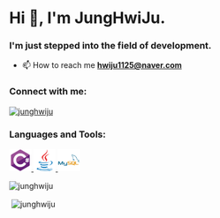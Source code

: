 <h1 align="left">Hi 👋, I'm JungHwiJu.</h1>
<h3 align="left">I'm just stepped into the field of development.</h3>

- 📫 How to reach me **hwiju1125@naver.com**

<h3 align="left">Connect with me:</h3>
<p align="left">
<a href="https://instagram.com/junghwiju" target="blank"><img align="center" src="https://raw.githubusercontent.com/rahuldkjain/github-profile-readme-generator/master/src/images/icons/Social/instagram.svg" alt="junghwiju" height="30" width="40" /></a>
</p>

<h3 align="left">Languages and Tools:</h3>
<p align="left"> <a href="https://www.w3schools.com/cs/" target="_blank" rel="noreferrer"> <img src="https://raw.githubusercontent.com/devicons/devicon/master/icons/csharp/csharp-original.svg" alt="csharp" width="40" height="40"/> </a> <a href="https://www.java.com" target="_blank" rel="noreferrer"> <img src="https://raw.githubusercontent.com/devicons/devicon/master/icons/java/java-original.svg" alt="java" width="40" height="40"/> </a> <a href="https://www.mysql.com/" target="_blank" rel="noreferrer"> <img src="https://raw.githubusercontent.com/devicons/devicon/master/icons/mysql/mysql-original-wordmark.svg" alt="mysql" width="40" height="40"/> </a> </p>

<p><img align="center" src="https://github-readme-stats.vercel.app/api/top-langs?username=junghwiju&show_icons=true&locale=en&layout=compact" alt="junghwiju" /></p>

<p>&nbsp;<img align="center" src="https://github-readme-stats.vercel.app/api?username=junghwiju&show_icons=true&locale=en" alt="junghwiju" /></p>
